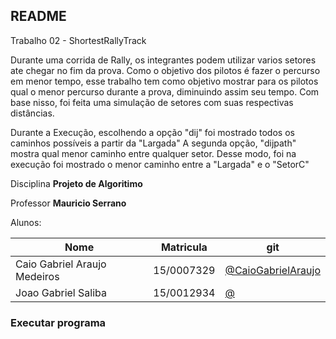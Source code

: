 ## README

Trabalho 02 - ShortestRallyTrack
<p>
Durante uma corrida de Rally, os integrantes podem utilizar varios setores ate chegar no fim da prova. Como o objetivo dos pilotos é fazer o percurso em menor tempo, esse trabalho tem como objetivo mostrar para os pilotos qual o menor percurso durante a prova, diminuindo assim seu tempo. Com base nisso, foi feita uma simulação de setores com suas respectivas distâncias.</p>
<p>
Durante a Execução, escolhendo a opção "dij" foi mostrado todos os caminhos possíveis a partir da "Largada"
A segunda opção, "dijpath" mostra qual menor caminho entre qualquer setor. Desse modo, foi na execução foi mostrado o menor caminho entre a "Largada" e o "SetorC"
</p>

Disciplina **Projeto de Algoritimo**

Professor **Mauricio Serrano**

Alunos:

|Nome|Matricula|git|
|--|--|--|
|Caio Gabriel Araujo Medeiros |15/0007329|[@CaioGabrielAraujo](https://github.com/CaioGabrielAraujo)|
|Joao Gabriel Saliba |15/0012934|[@](https://github.com/joaosaliba)|

### Executar programa
